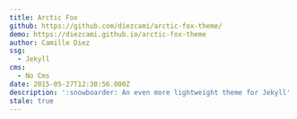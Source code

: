 ```yaml
---
title: Arctic Fox
github: https://github.com/diezcami/arctic-fox-theme/
demo: https://diezcami.github.io/arctic-fox-theme
author: Camille Diez
ssg:
  - Jekyll
cms:
  - No Cms
date: 2015-05-27T12:30:56.000Z
description: ':snowboarder: An even more lightweight theme for Jekyll'
stale: true
---
```

